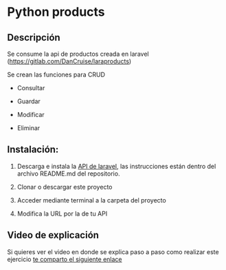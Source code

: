 # Python products

## Descripción

Se consume la api de productos creada en laravel (https://gitlab.com/DanCruise/laraproducts)

Se crean las funciones para CRUD

- Consultar

- Guardar

- Modificar

- Eliminar



## Instalación:
1) Descarga e instala la [API de laravel](https://gitlab.com/DanCruise/laraproducts), las instrucciones están dentro del archivo README.md del repositorio.

2) Clonar o descargar este proyecto

3) Acceder mediante terminal a la carpeta del proyecto

4) Modifica la URL por la de tu API

## Video de explicación

Si quieres ver el video en donde se explica paso a paso como realizar este ejercicio [te comparto el siguiente enlace](https://youtu.be/XMYu5CRyHAk)

